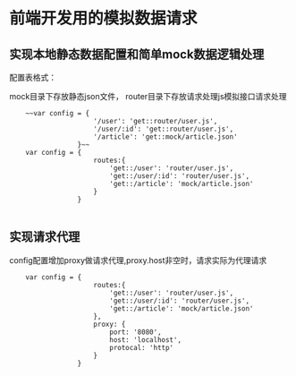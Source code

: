 
# 前端开发用的模拟数据请求

## 实现本地静态数据配置和简单mock数据逻辑处理

配置表格式：

mock目录下存放静态json文件， router目录下存放请求处理js模拟接口请求处理

```
    ~~var config = {
                     '/user': 'get::router/user.js',
                     '/user/:id': 'get::router/user.js',
                     '/article': 'get::mock/article.json'
                 }~~
    var config = {
                     routes:{
                         'get::/user': 'router/user.js',
                         'get::/user/:id': 'router/user.js',
                         'get::/article': 'mock/article.json'
                     }
                 } 
                 
```

## 实现请求代理

config配置增加proxy做请求代理,proxy.host非空时，请求实际为代理请求

```
    var config = {
                     routes:{
                         'get::/user': 'router/user.js',
                         'get::/user/:id': 'router/user.js',
                         'get::/article': 'mock/article.json'
                     },
                     proxy: {
                         port: '8080',
                         host: 'localhost',
                         protocal: 'http'
                     }
                 } 
                 
```

